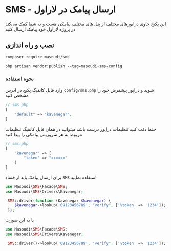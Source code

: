 # SMS - ارسال پیامک در لاراول

این پکیج حاوی درایور‌های مختلف از پنل های مختلف پیامکی هست و به شما کمک می‌کند در پروژه لاراول خود پیامک ارسال کنید

## نصب و راه اندازی

```shell
composer require masoudi/sms
```

```shell
php artisan vendor:publish --tag=masoudi-sms-config
```

### نحوه استفاده

وارد فایل کانفیگ پکیج در ادرس `config/sms.php` شوید و درایور پیشفرض خود را مشخص کنید

```php
// sms.php
[
    "default" => "kavenegar",
]
```

حتما دقت کنید تنظیمات درایور درست باشد میتوانید در همان فایل کانفیگ تنظیمات مربوط به هر سروریس پیامکی را پیدا کنید

```php
// sms.php
[
    "kavenegar" => [
        "token" => "xxxxxx"
    ]
]
```

برای ارسال پیامک باید از فساد `SMS` استفاده نمایید

```php
use Masoudi\SMS\Facade\SMS;
use Masoudi\SMS\Drivers\Kavenegar;

 SMS::driver(function (Kavenegar $kavenegar) {
    $kavenegar->lookup('09123456789', "verify", ['%token' => '1234']);
 });

```

یا به این صورت

```php
use Masoudi\SMS\Facade\SMS;
use Masoudi\SMS\Drivers\Kavenegar;

 SMS::driver()->lookup('09123456789', "verify", ['%token' => '1234']);
```

